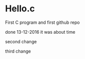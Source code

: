 # Hello.c
First C program and first github repo

done 13-12-2016 it was about time

second change

third change
